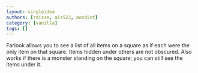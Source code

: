 ```yaml
---
layout: singleidea
authors: [raisse, ais523, aosdict]
category: [vanilla]
tags: []
---
```

Farlook allows you to see a list of all items on a square as if each were the only item on that square. Items hidden under others are not obscured. Also works if there is a monster standing on the square; you can still see the items under it.
